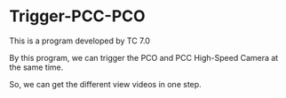 # Trigger-PCC-PCO

This is a program developed by TC 7.0

By this program, we can trigger the PCO and PCC High-Speed Camera at the same time.

So, we can get the different view videos in one step.

